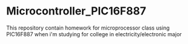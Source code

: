 # Microcontroller_PIC16F887
This repository contain homework for microprocessor class using PIC16F887 when i'm studying for college in electricity/electronic major
